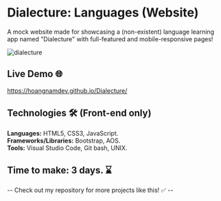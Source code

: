 # Dialecture: Languages (Website)

A mock website made for showcasing a (non-existent) language learning app named "Dialecture" with full-featured and mobile-responsive pages!

![dialecture](https://github.com/hoangnamdev/Dialecture/assets/125788036/787de499-a268-463f-852e-d88851c17265)

## Live Demo 🌐

https://hoangnamdev.github.io/Dialecture/

## Technologies 🛠️ (Front-end only)

**Languages:** HTML5, CSS3, JavaScript.  
**Frameworks/Libraries:** Bootstrap, AOS.  
**Tools:** Visual Studio Code, Git bash, UNIX.

## Time to make: 3 days. ⌛
-- Check out my repository for more projects like this! ✅ --
